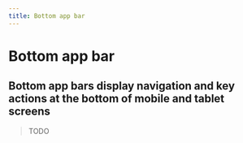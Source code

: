 ```yaml
---
title: Bottom app bar
---
```


# Bottom app bar

## Bottom app bars display navigation and key actions at the bottom of mobile and tablet screens

> TODO
